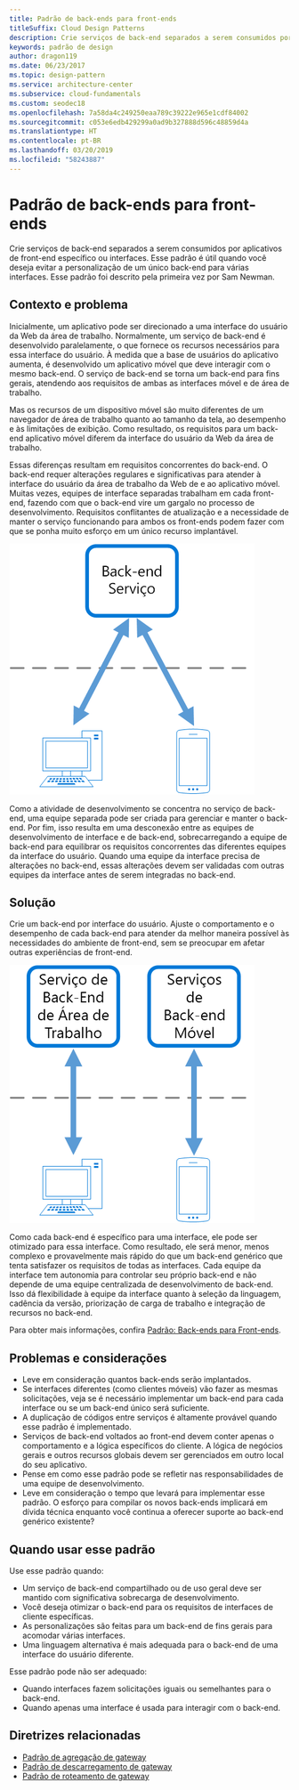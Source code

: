 ```yaml
---
title: Padrão de back-ends para front-ends
titleSuffix: Cloud Design Patterns
description: Crie serviços de back-end separados a serem consumidos por aplicativos de front-end específico ou interfaces.
keywords: padrão de design
author: dragon119
ms.date: 06/23/2017
ms.topic: design-pattern
ms.service: architecture-center
ms.subservice: cloud-fundamentals
ms.custom: seodec18
ms.openlocfilehash: 7a58da4c249250eaa789c39222e965e1cdf84002
ms.sourcegitcommit: c053e6edb429299a0ad9b327888d596c48859d4a
ms.translationtype: HT
ms.contentlocale: pt-BR
ms.lasthandoff: 03/20/2019
ms.locfileid: "58243887"
---
```

# <a name="backends-for-frontends-pattern"></a>Padrão de back-ends para front-ends

Crie serviços de back-end separados a serem consumidos por aplicativos de front-end específico ou interfaces. Esse padrão é útil quando você deseja evitar a personalização de um único back-end para várias interfaces. Esse padrão foi descrito pela primeira vez por Sam Newman.

## <a name="context-and-problem"></a>Contexto e problema

Inicialmente, um aplicativo pode ser direcionado a uma interface do usuário da Web da área de trabalho. Normalmente, um serviço de back-end é desenvolvido paralelamente, o que fornece os recursos necessários para essa interface do usuário. À medida que a base de usuários do aplicativo aumenta, é desenvolvido um aplicativo móvel que deve interagir com o mesmo back-end. O serviço de back-end se torna um back-end para fins gerais, atendendo aos requisitos de ambas as interfaces móvel e de área de trabalho.

Mas os recursos de um dispositivo móvel são muito diferentes de um navegador de área de trabalho quanto ao tamanho da tela, ao desempenho e às limitações de exibição. Como resultado, os requisitos para um back-end aplicativo móvel diferem da interface do usuário da Web da área de trabalho.

Essas diferenças resultam em requisitos concorrentes do back-end. O back-end requer alterações regulares e significativas para atender à interface do usuário da área de trabalho da Web de e ao aplicativo móvel. Muitas vezes, equipes de interface separadas trabalham em cada front-end, fazendo com que o back-end vire um gargalo no processo de desenvolvimento. Requisitos conflitantes de atualização e a necessidade de manter o serviço funcionando para ambos os front-ends podem fazer com que se ponha muito esforço em um único recurso implantável.

![Diagrama de contexto e problema de back-ends para front-ends padrão](./_images/backend-for-frontend.png)

Como a atividade de desenvolvimento se concentra no serviço de back-end, uma equipe separada pode ser criada para gerenciar e manter o back-end. Por fim, isso resulta em uma desconexão entre as equipes de desenvolvimento de interface e de back-end, sobrecarregando a equipe de back-end para equilibrar os requisitos concorrentes das diferentes equipes da interface do usuário. Quando uma equipe da interface precisa de alterações no back-end, essas alterações devem ser validadas com outras equipes da interface antes de serem integradas no back-end.

## <a name="solution"></a>Solução

Crie um back-end por interface do usuário. Ajuste o comportamento e o desempenho de cada back-end para atender da melhor maneira possível às necessidades do ambiente de front-end, sem se preocupar em afetar outras experiências de front-end.

![Diagrama do padrão de back-ends para front-ends](./_images/backend-for-frontend-example.png)

Como cada back-end é específico para uma interface, ele pode ser otimizado para essa interface. Como resultado, ele será menor, menos complexo e provavelmente mais rápido do que um back-end genérico que tenta satisfazer os requisitos de todas as interfaces. Cada equipe da interface tem autonomia para controlar seu próprio back-end e não depende de uma equipe centralizada de desenvolvimento de back-end. Isso dá flexibilidade à equipe da interface quanto à seleção da linguagem, cadência da versão, priorização de carga de trabalho e integração de recursos no back-end.

Para obter mais informações, confira [Padrão: Back-ends para Front-ends](https://samnewman.io/patterns/architectural/bff/).

## <a name="issues-and-considerations"></a>Problemas e considerações

- Leve em consideração quantos back-ends serão implantados.
- Se interfaces diferentes (como clientes móveis) vão fazer as mesmas solicitações, veja se é necessário implementar um back-end para cada interface ou se um back-end único será suficiente.
- A duplicação de códigos entre serviços é altamente provável quando esse padrão é implementado.
- Serviços de back-end voltados ao front-end devem conter apenas o comportamento e a lógica específicos do cliente. A lógica de negócios gerais e outros recursos globais devem ser gerenciados em outro local do seu aplicativo.
- Pense em como esse padrão pode se refletir nas responsabilidades de uma equipe de desenvolvimento.
- Leve em consideração o tempo que levará para implementar esse padrão. O esforço para compilar os novos back-ends implicará em dívida técnica enquanto você continua a oferecer suporte ao back-end genérico existente?

## <a name="when-to-use-this-pattern"></a>Quando usar esse padrão

Use esse padrão quando:

- Um serviço de back-end compartilhado ou de uso geral deve ser mantido com significativa sobrecarga de desenvolvimento.
- Você deseja otimizar o back-end para os requisitos de interfaces de cliente específicas.
- As personalizações são feitas para um back-end de fins gerais para acomodar várias interfaces.
- Uma linguagem alternativa é mais adequada para o back-end de uma interface do usuário diferente.

Esse padrão pode não ser adequado:

- Quando interfaces fazem solicitações iguais ou semelhantes para o back-end.
- Quando apenas uma interface é usada para interagir com o back-end.

## <a name="related-guidance"></a>Diretrizes relacionadas

- [Padrão de agregação de gateway](./gateway-aggregation.md)
- [Padrão de descarregamento de gateway](./gateway-offloading.md)
- [Padrão de roteamento de gateway](./gateway-routing.md)

